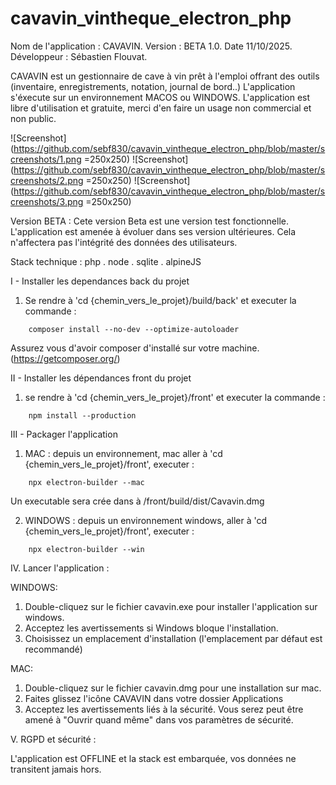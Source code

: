 # cavavin_vintheque_electron_php

Nom de l'application : CAVAVIN.
Version : BETA 1.0.
Date 11/10/2025.
Développeur : Sébastien Flouvat.

CAVAVIN est un gestionnaire de cave à vin prêt à l'emploi offrant des outils (inventaire, enregistrements, notation, journal de bord..)
L'application s'éxecute sur un environnement MACOS ou WINDOWS.
L'application est libre d'utilisation et gratuite, merci d'en faire un usage non commercial et non public.

![Screenshot](https://github.com/sebf830/cavavin_vintheque_electron_php/blob/master/screenshots/1.png =250x250)
![Screenshot](https://github.com/sebf830/cavavin_vintheque_electron_php/blob/master/screenshots/2.png =250x250)
![Screenshot](https://github.com/sebf830/cavavin_vintheque_electron_php/blob/master/screenshots/3.png =250x250)


Version BETA :
Cete version Beta est une version test fonctionnelle. 
L'application est amenée à évoluer dans ses version ultérieures.
Cela n'affectera pas l'intégrité des données des utilisateurs.

Stack technique : php . node . sqlite . alpineJS


I - Installer les dependances back du projet
1. Se rendre à 'cd {chemin_vers_le_projet}/build/back' et executer la commande : 
```
    composer install --no-dev --optimize-autoloader
```
Assurez vous d'avoir composer d'installé sur votre machine. (https://getcomposer.org/)

II - Installer les dépendances front du projet
1. se rendre à 'cd {chemin_vers_le_projet}/front' et executer la commande : 
``` 
    npm install --production
```

III - Packager l'application 
1. MAC : depuis un environnement, mac aller à 'cd {chemin_vers_le_projet}/front', executer : 
``` 
    npx electron-builder --mac
```
Un executable sera crée dans à /front/build/dist/Cavavin.dmg

2. WINDOWS : depuis un environnement windows, aller à 'cd {chemin_vers_le_projet}/front', executer : 
``` 
    npx electron-builder --win
```

IV. Lancer l'application :

WINDOWS: 
1. Double-cliquez sur le fichier cavavin.exe pour installer l'application sur windows.
2. Acceptez les avertissements si Windows bloque l'installation.
3. Choisissez un emplacement d'installation (l'emplacement par défaut est recommandé)

MAC:
1. Double-cliquez sur le fichier cavavin.dmg pour une installation sur mac.
2. Faites glissez l'icône CAVAVIN dans votre dossier Applications
3. Acceptez les avertissements liés à la sécurité. 
Vous serez peut être amené à "Ouvrir quand même" dans vos paramètres de sécurité.


V. RGPD et sécurité : 

L'application est OFFLINE et la stack est embarquée, vos données ne transitent jamais hors.


